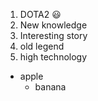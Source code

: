 1. DOTA2 😃
2. New knowledge
3. Interesting story
  1. old legend
  2. high technology

* apple
  * banana
